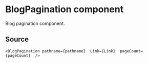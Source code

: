 # BlogPagination component

Blog pagination component.

## Source

    <BlogPagination pathname={pathname}  Link={Link}  pageCount={pageCount}  />
